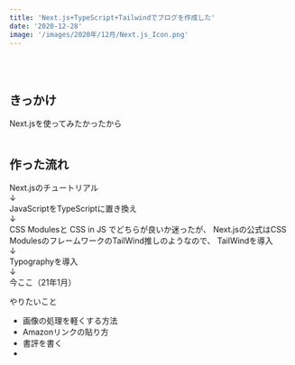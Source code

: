 ```yaml
---
title: 'Next.js+TypeScript+Tailwindでブログを作成した'
date: '2020-12-28'
image: '/images/2020年/12月/Next.js_Icon.png'
---
```


<br />  
<br />

## きっかけ
Next.jsを使ってみたかったから
<br />
<br />

## 作った流れ

Next.jsのチュートリアル  
↓  
JavaScriptをTypeScriptに置き換え  
↓  
CSS Modulesと CSS in JS でどちらが良いか迷ったが、 
Next.jsの公式はCSS ModulesのフレームワークのTailWind推しのようなので、 
TailWindを導入  <br />
↓<br />
Typographyを導入 <br />
↓<br />
今ここ（21年1月）

やりたいこと<br />
- 画像の処理を軽くする方法
- Amazonリンクの貼り方
- 書評を書く
- 








